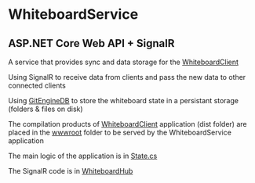 # WhiteboardService

## ASP.NET Core Web API + SignalR

A service that provides sync and data storage for the [WhiteboardClient](https://github.com/OfirNoy/WhiteboardClient)

Using SignalR to receive data from clients and pass the new data to other connected clients

Using [GitEngineDB](https://github.com/OfirNoy/GitEngineDB) to store the whiteboard state in a persistant storage (folders & files on disk)

The compilation products of [WhiteboardClient](https://github.com/OfirNoy/WhiteboardClient) application (dist folder) are placed in the [wwwroot](https://github.com/OfirNoy/WhiteboardService/tree/master/wwwroot) folder to be served by the WhiteboardService application

The main logic of the application is in [State.cs](https://github.com/OfirNoy/WhiteboardService/blob/master/Logic/State.cs)

The SignalR code is in [WhiteboardHub](https://github.com/OfirNoy/WhiteboardService/blob/master/Logic/WhiteboardHub.cs)